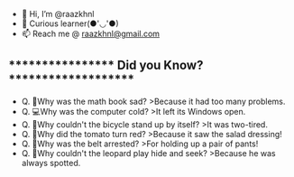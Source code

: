 - 👋 Hi, I’m @raazkhnl
- 👀 Curious learner(●'◡'●)
- 📫 Reach me @ raazkhnl@gmail.com

## **************** Did you Know? *******************
- Q. 🤔Why was the math book sad? 
      >Because it had too many problems.
- Q. 💻Why was the computer cold? 
      >It left its Windows open.
- Q. 🚴Why couldn't the bicycle stand up by itself? 
      >It was two-tired.
- Q. 🍅Why did the tomato turn red? 
      >Because it saw the salad dressing!
- Q. 👖Why was the belt arrested? 
      >For holding up a pair of pants!
- Q. 🐆Why couldn't the leopard play hide and seek? 
      >Because he was always spotted.

<!---
raazkhnl/raazkhnl is a ✨ special ✨ repository because its `README.md` (this file) appears on your GitHub profile.
You can click the Preview link to take a look at your changes.
--->
